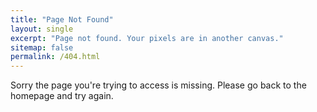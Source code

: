 ```yaml
---
title: "Page Not Found"
layout: single
excerpt: "Page not found. Your pixels are in another canvas."
sitemap: false
permalink: /404.html
---
```


Sorry the page you're trying to access is missing. Please go back to the homepage and try again.

<script type="text/javascript">
  var GOOG_FIXURL_LANG = 'en';
  var GOOG_FIXURL_SITE = '{{ site.url }}'
</script>
<script type="text/javascript"
  src="//linkhelp.clients.google.com/tbproxy/lh/wm/fixurl.js">
</script>